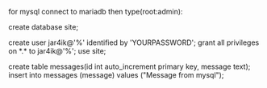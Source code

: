 for mysql
connect to mariadb then type(root:admin):

create database site;

create user jar4ik@'%' identified by 'YOURPASSWORD';
grant all privileges on \*.\* to jar4ik@'%';
use site;

create table messages(id int auto_increment primary key, message text);
insert into messages (message) values ("Message from mysql");
